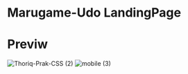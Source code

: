# Marugame-Udo LandingPage

# Previw
![Thoriq-Prak-CSS (2)](https://user-images.githubusercontent.com/72277295/192794816-01eaffe6-7cd1-4cee-9850-7e56332d762b.png)
![mobile (3)](https://user-images.githubusercontent.com/72277295/192795313-4209b127-4a5e-418f-8a06-bfd6f6b2923f.png)
